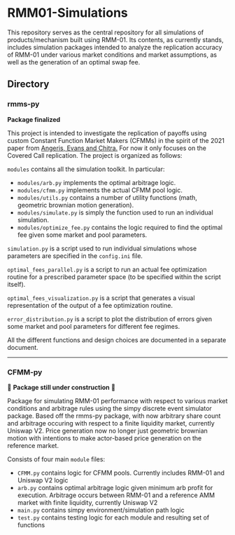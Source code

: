 # RMM01-Simulations
This repository serves as the central repository for all simulations of products/mechanism built using RMM-01. Its contents, as currently stands, includes simulation packages intended to analyze the replication accuracy of RMM-01 under various market conditions and market assumptions, as well as the generation of an optimal swap fee.

## Directory

### rmms-py
**Package finalized**

This project is intended to investigate the replication of payoffs using custom Constant Function Market Makers (CFMMs) in the spirit of the 2021 paper from [Angeris, Evans and Chitra.](https://stanford.edu/~guillean/papers/rmms.pdf) For now it only focuses on the Covered Call replication. The project is organized as follows:

``modules`` contains all the simulation toolkit. In particular:

- ``modules/arb.py`` implements the optimal arbitrage logic.
- ``modules/cfmm.py`` implements the actual CFMM pool logic.
- ``modules/utils.py`` contains a number of utility functions (math, geometric brownian motion generation).
- ``modules/simulate.py`` is simply the function used to run an individual simulation.
- ``modules/optimize_fee.py`` contains the logic required to find the optimal fee given some market and pool parameters.

``simulation.py`` is a script used to run individual simulations whose parameters are specified in the ``config.ini`` file.

``optimal_fees_parallel.py`` is a script to run an actual fee optimization routine for a prescribed parameter space (to be specified within the script itself).

``optimal_fees_visualization.py`` is a script that generates a visual representation of the output of a fee optimization routine.

``error_distribution.py`` is a script to plot the distribution of errors given some market and pool parameters for different fee regimes.

All the different functions and design choices are documented in a separate document.

---
### CFMM-py
🚧 **Package still under construction** 🚧

Package for simulating RMM-01 performance with respect to various market conditions and arbitrage rules using the simpy discrete event simulator package. Based off the rmms-py package, with now arbitrary share count and arbitrage occuring with respect to a finite liquidity market, currently Uniswap V2. Price generation now no longer just geometric brownian motion with intentions to make actor-based price generation on the reference market.

Consists of four main ``module`` files:

- ``CFMM.py`` contains logic for CFMM pools. Currently includes RMM-01 and Uniswap V2 logic
- ``arb.py`` contains optimal arbitrage logic given minimum arb profit for execution. Arbitrage occurs between RMM-01 and a reference AMM market with finite liquidity, currently Uniswap V2 
- ``main.py`` contains simpy environment/simulation path logic
- ``test.py`` contains testing logic for each module and resulting set of functions
